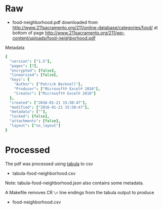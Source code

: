 
# Raw
- food-neighborhood.pdf downloaded from http://www.211sacramento.org/211/online-database/categories/food/ at bottom of page
http://www.211sacramento.org/211/wp-content/uploads/food-neighborhood.pdf

Metadata

```coffee
{
  "version": ["1.5"],
  "pages": [7],
  "encrypted": [false],
  "linearized": [false],
  "keys": {
    "Author": ["Patrick Becknell"],
    "Producer": ["Microsoft® Excel® 2010"],
    "Creator": ["Microsoft® Excel® 2010"]
  },
  "created": ["2016-01-21 15:50:47"],
  "modified": ["2016-01-21 15:50:47"],
  "metadata": [""],
  "locked": [false],
  "attachments": [false],
  "layout": ["no_layout"]
}
```

# Processed

The pdf was processed using [tabula](http://tabula.technology/)
to csv

- tabula-food-neighborhood.csv

Note: tabula-food-neighborhood.json also contains some metadata.

A Makefile removes CR `\r` line endings from the tabula output to produce

- food-neighborhood.csv
